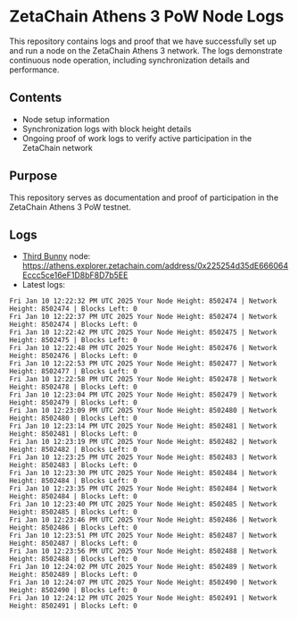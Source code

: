 # ZetaChain Athens 3 PoW Node Logs
This repository contains logs and proof that we have successfully set up and run a node on the ZetaChain Athens 3 network. The logs demonstrate continuous node operation, including synchronization details and performance.

## Contents
- Node setup information
- Synchronization logs with block height details
- Ongoing proof of work logs to verify active participation in the ZetaChain network

## Purpose
This repository serves as documentation and proof of participation in the ZetaChain Athens 3 PoW testnet.

## Logs

- [Third Bunny](https://thirdbunny.xyz/) node: https://athens.explorer.zetachain.com/address/0x225254d35dE666064Eccc5ce16eF1D8bF8D7b5EE
- Latest logs:
```
Fri Jan 10 12:22:32 PM UTC 2025 Your Node Height: 8502474 | Network Height: 8502474 | Blocks Left: 0
Fri Jan 10 12:22:37 PM UTC 2025 Your Node Height: 8502474 | Network Height: 8502474 | Blocks Left: 0
Fri Jan 10 12:22:42 PM UTC 2025 Your Node Height: 8502475 | Network Height: 8502475 | Blocks Left: 0
Fri Jan 10 12:22:48 PM UTC 2025 Your Node Height: 8502476 | Network Height: 8502476 | Blocks Left: 0
Fri Jan 10 12:22:53 PM UTC 2025 Your Node Height: 8502477 | Network Height: 8502477 | Blocks Left: 0
Fri Jan 10 12:22:58 PM UTC 2025 Your Node Height: 8502478 | Network Height: 8502478 | Blocks Left: 0
Fri Jan 10 12:23:04 PM UTC 2025 Your Node Height: 8502479 | Network Height: 8502479 | Blocks Left: 0
Fri Jan 10 12:23:09 PM UTC 2025 Your Node Height: 8502480 | Network Height: 8502480 | Blocks Left: 0
Fri Jan 10 12:23:14 PM UTC 2025 Your Node Height: 8502481 | Network Height: 8502481 | Blocks Left: 0
Fri Jan 10 12:23:19 PM UTC 2025 Your Node Height: 8502482 | Network Height: 8502482 | Blocks Left: 0
Fri Jan 10 12:23:25 PM UTC 2025 Your Node Height: 8502483 | Network Height: 8502483 | Blocks Left: 0
Fri Jan 10 12:23:30 PM UTC 2025 Your Node Height: 8502484 | Network Height: 8502484 | Blocks Left: 0
Fri Jan 10 12:23:35 PM UTC 2025 Your Node Height: 8502484 | Network Height: 8502484 | Blocks Left: 0
Fri Jan 10 12:23:40 PM UTC 2025 Your Node Height: 8502485 | Network Height: 8502485 | Blocks Left: 0
Fri Jan 10 12:23:46 PM UTC 2025 Your Node Height: 8502486 | Network Height: 8502486 | Blocks Left: 0
Fri Jan 10 12:23:51 PM UTC 2025 Your Node Height: 8502487 | Network Height: 8502487 | Blocks Left: 0
Fri Jan 10 12:23:56 PM UTC 2025 Your Node Height: 8502488 | Network Height: 8502488 | Blocks Left: 0
Fri Jan 10 12:24:02 PM UTC 2025 Your Node Height: 8502489 | Network Height: 8502489 | Blocks Left: 0
Fri Jan 10 12:24:07 PM UTC 2025 Your Node Height: 8502490 | Network Height: 8502490 | Blocks Left: 0
Fri Jan 10 12:24:12 PM UTC 2025 Your Node Height: 8502491 | Network Height: 8502491 | Blocks Left: 0
```
